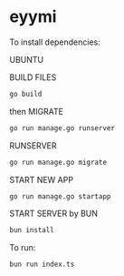 # eyymi

To install dependencies:

UBUNTU

BUILD FILES

```bash
go build
```
then
MIGRATE

```bash
go run manage.go runserver
```

RUNSERVER
```bash
go run manage.go migrate
```

START NEW APP
```bash
go run manage.go startapp
```

START SERVER by BUN

```bash
bun install
```

To run:

```bash
bun run index.ts
```

